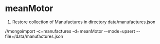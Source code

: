 # meanMotor

1. Restore collection of Manufactures in directory data/manufactures.json

//mongoimport -c=manufactures -d=meanMotor --mode=upsert --file=/data/manufactures.json 
